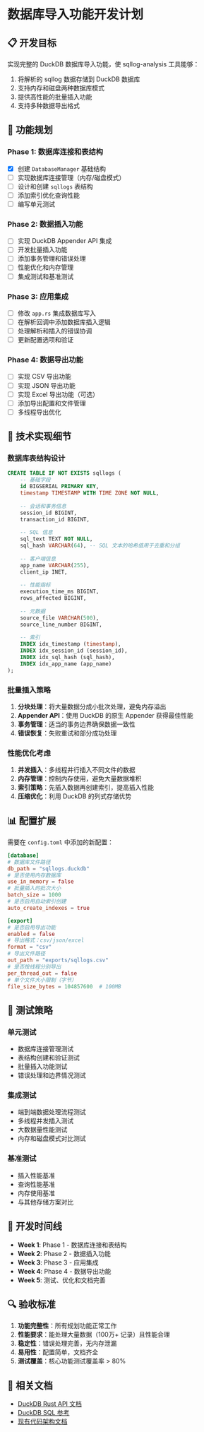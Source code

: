 # 数据库导入功能开发计划

## 📋 开发目标

实现完整的 DuckDB 数据库导入功能，使 sqllog-analysis 工具能够：
1. 将解析的 sqllog 数据存储到 DuckDB 数据库
2. 支持内存和磁盘两种数据库模式
3. 提供高性能的批量插入功能
4. 支持多种数据导出格式

## 🎯 功能规划

### Phase 1: 数据库连接和表结构
- [x] 创建 `DatabaseManager` 基础结构
- [ ] 实现数据库连接管理（内存/磁盘模式）
- [ ] 设计和创建 `sqllogs` 表结构
- [ ] 添加索引优化查询性能
- [ ] 编写单元测试

### Phase 2: 数据插入功能
- [ ] 实现 DuckDB Appender API 集成
- [ ] 开发批量插入功能
- [ ] 添加事务管理和错误处理
- [ ] 性能优化和内存管理
- [ ] 集成测试和基准测试

### Phase 3: 应用集成
- [ ] 修改 `app.rs` 集成数据库写入
- [ ] 在解析回调中添加数据库插入逻辑
- [ ] 处理解析和插入的错误协调
- [ ] 更新配置选项和验证

### Phase 4: 数据导出功能
- [ ] 实现 CSV 导出功能
- [ ] 实现 JSON 导出功能
- [ ] 实现 Excel 导出功能（可选）
- [ ] 添加导出配置和文件管理
- [ ] 多线程导出优化

## 🔧 技术实现细节

### 数据库表结构设计

```sql
CREATE TABLE IF NOT EXISTS sqllogs (
    -- 基础字段
    id BIGSERIAL PRIMARY KEY,
    timestamp TIMESTAMP WITH TIME ZONE NOT NULL,
    
    -- 会话和事务信息
    session_id BIGINT,
    transaction_id BIGINT,
    
    -- SQL 信息
    sql_text TEXT NOT NULL,
    sql_hash VARCHAR(64), -- SQL 文本的哈希值用于去重和分组
    
    -- 客户端信息
    app_name VARCHAR(255),
    client_ip INET,
    
    -- 性能指标
    execution_time_ms BIGINT,
    rows_affected BIGINT,
    
    -- 元数据
    source_file VARCHAR(500),
    source_line_number BIGINT,
    
    -- 索引
    INDEX idx_timestamp (timestamp),
    INDEX idx_session_id (session_id),
    INDEX idx_sql_hash (sql_hash),
    INDEX idx_app_name (app_name)
);
```

### 批量插入策略

1. **分块处理**：将大量数据分成小批次处理，避免内存溢出
2. **Appender API**：使用 DuckDB 的原生 Appender 获得最佳性能
3. **事务管理**：适当的事务边界确保数据一致性
4. **错误恢复**：失败重试和部分成功处理

### 性能优化考虑

1. **并发插入**：多线程并行插入不同文件的数据
2. **内存管理**：控制内存使用，避免大量数据堆积
3. **索引策略**：先插入数据再创建索引，提高插入性能
4. **压缩优化**：利用 DuckDB 的列式存储优势

## 📊 配置扩展

需要在 `config.toml` 中添加的新配置：

```toml
[database]
# 数据库文件路径
db_path = "sqllogs.duckdb"
# 是否使用内存数据库
use_in_memory = false
# 批量插入的批次大小
batch_size = 1000
# 是否启用自动索引创建
auto_create_indexes = true

[export]
# 是否启用导出功能
enabled = false
# 导出格式：csv/json/excel
format = "csv"
# 导出文件路径
out_path = "exports/sqllogs.csv"
# 是否按线程分别导出
per_thread_out = false
# 单个文件大小限制（字节）
file_size_bytes = 104857600  # 100MB
```

## 🧪 测试策略

### 单元测试
- 数据库连接管理测试
- 表结构创建和验证测试
- 批量插入功能测试
- 错误处理和边界情况测试

### 集成测试
- 端到端数据处理流程测试
- 多线程并发插入测试
- 大数据量性能测试
- 内存和磁盘模式对比测试

### 基准测试
- 插入性能基准
- 查询性能基准
- 内存使用基准
- 与其他存储方案对比

## 📅 开发时间线

- **Week 1**: Phase 1 - 数据库连接和表结构
- **Week 2**: Phase 2 - 数据插入功能
- **Week 3**: Phase 3 - 应用集成
- **Week 4**: Phase 4 - 数据导出功能
- **Week 5**: 测试、优化和文档完善

## 🔍 验收标准

1. **功能完整性**：所有规划功能正常工作
2. **性能要求**：能处理大量数据（100万+ 记录）且性能合理
3. **稳定性**：错误处理完善，无内存泄漏
4. **易用性**：配置简单，文档齐全
5. **测试覆盖**：核心功能测试覆盖率 > 80%

## 📖 相关文档

- [DuckDB Rust API 文档](https://docs.rs/duckdb/)
- [DuckDB SQL 参考](https://duckdb.org/docs/sql/introduction)
- [现有代码架构文档](../README.md)